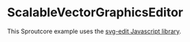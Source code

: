 ScalableVectorGraphicsEditor
=================

This Sproutcore example uses the [svg-edit Javascript library](http://code.google.com/p/svg-edit/).



